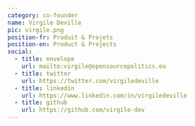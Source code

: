 ```yaml
---
category: co-founder
name: Virgile Deville
pic: virgile.png
position-fr: Produit & Projets
position-en: Product & Projects
social:
  - title: envelope
    url: mailto:virgile@opensourcepolitics.eu
  - title: twitter
    url: https://twitter.com/virgiledeville
  - title: linkedin
    url: https://www.linkedin.com/in/virgiledeville
  - title: github
    url: https://github.com/virgile-dev
---
```

